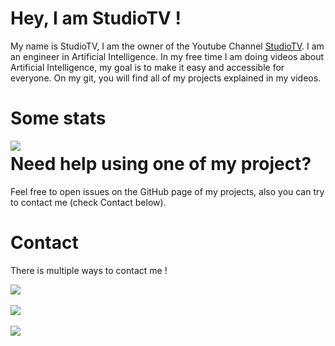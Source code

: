 # Hey, I am StudioTV !

My name is StudioTV, I am the owner of the Youtube Channel [StudioTV](https://www.youtube.com/c/StudioTV). I am an engineer in Artificial Intelligence. 
In my free time I am doing videos about Artificial Intelligence, my goal is to make it easy and accessible for everyone.
On my git, you will find all of my projects explained in my videos.

# **Some stats**
<p>
    <a href="#"><img align="left" src="https://github-readme-stats.vercel.app/api?username=StudioTV&show_icons=true&title_color=999&text_color=9f9f9f&bg_color=00000000&hide_border=true"></a>
</p>

# **Need help using one of my project?**
Feel free to open issues on the GitHub page of my projects, also you can try to contact me (check Contact below).

# **Contact**
There is multiple ways to contact me !

<a href="https://discord.gg/ZgBa2US"><img src="https://img.shields.io/static/v1?label=DISCORD&message=Studiotv&color=blueviolet&style=for-the-badge"></a><br><br>
<a href="https://twitter.com/YTStudioTV"><img src="https://img.shields.io/static/v1?label=TWITTER&message=YTStudiotv&color=blue&style=for-the-badge"></a><br><br>
<a href="mailto: studiotvpro@gmail.com"><img src="https://img.shields.io/static/v1?label=mail&message=studiotvpro@gmail.com&color=blue&style=for-the-badge"></a><br><br>
